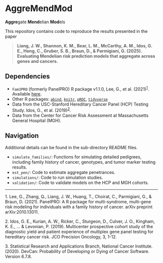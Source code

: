 # AggreMendMod

**Aggre**gate **Mend**elian **Mod**els

This repository contains code to reproduce the results presented in the paper 

> **Liang, J. W., Shannon, K. M., Bear, L. M., McCarthy, A. M., Idos, G. E., Hong, C., Gruber, S. B., Braun, D., & Parmigiani, G. (2025). Evaluating Mendelian risk prediction models that aggregate across genes and cancers.**

## Dependencies
- `Fam3PRO` (formerly PanelPRO) R package v1.1.0, Lee, G., et al. (2021)<sup>[1](#myfootnote1)</sup>. Available [here](https://projects.iq.harvard.edu/bayesmendel/panelpro).
- Other R packages: [`abind`](https://cran.r-project.org/web/packages/abind/index.html), [`knitr`](https://cran.r-project.org/web/packages/knitr/index.html), [`pROC`](https://cran.r-project.org/web/packages/pROC/index.html), [`tidyverse`](https://cran.r-project.org/web/packages/tidyverse/index.html)
- Data from the USC-Stanford Hereditary Cancer Panel (HCP) Testing Study. Idos, G., et al. (2019)<sup>[2](#myfootnote2)</sup>. 
- Data from the Center for Cancer Risk Assessment at Massachusetts General Hospital (MGH). 

## Navigation
Additional details can be found in the sub-directory README files. 

- `simulate_families/`: Functions for simulating detailed pedigrees, including family history of cancer, genotypes, and tumor marker testing results. 
- `est_pen/`: Code to estimate aggregate penetrances. 
- `simulations/`: Code to run simulation studies. 
- `validation/`: Code to validate models on the HCP and MGH cohorts. 

---

<a name="myfootnote1">1</a>. Lee, G., Zhang, Q., Liang, J. W., Huang, T., Choirat, C., Parmigiani, G., & Braun, D. (2021). PanelPRO: A R package for multi-syndrome, multi-gene risk modeling for individuals with a family history of cancer. arXiv preprint arXiv:2010.13011.

<a name="myfootnote2">2</a>. Idos, G. E., Kurian, A. W., Ricker, C., Sturgeon, D., Culver, J. O., Kingham, K. E., ... & Levonian, P. (2019). Multicenter prospective cohort study of the diagnostic yield and patient experience of multiplex gene panel testing for hereditary cancer risk. JCO Precision Oncology, 3, 1-12.

<a name="myfootnote3">3</a>. Statistical Research and Applications Branch, National Cancer Institute. (2020). DevCan: Probability of Developing or Dying of Cancer Software. Version 6.7.8.

